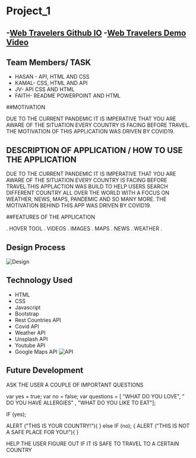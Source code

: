 # Project_1
-[Web Travelers Github IO](https://drive.google.com/file/d/1xz1efj-yd15f9efBGLsDXVAb-77Mz9A_/view)
-[Web Travelers Demo Video]()
---

## Team Members/ TASK

* HASAN - API, HTML AND CSS
* KAMAL- CSS, HTML AND API
* JV- API CSS AND HTML
* FAITH- README POWERPOINT AND HTML

##MOTIVATION

DUE TO THE CURRENT PANDEMIC  IT IS IMPERATIVE THAT YOU ARE  AWARE OF THE SITUATION EVERY COUNTRY IS FACING BEFORE TRAVEL. THE MOTIVATION OF THIS APPLICATION WAS DRIVEN BY COVID19.

## DESCRIPTION OF APPLICATION / HOW TO USE THE APPLICATION

DUE TO THE CURRENT PANDEMIC  IT IS IMPERATIVE THAT YOU ARE  AWARE OF THE SITUATION EVERY COUNTRY IS FACING BEFORE TRAVEL.THIS APPLACTION WAS BUILD TO HELP USERS  SEARCH DIFFERENT COUNTRY ALL OVER THE WORLD WITH A FOCUS ON WEATHER, NEWS, MAPS, PANDEMIC AND SO MANY MORE. THE MOTIVATION BEHIND THIS APP WAS DRIVEN BY COVID19.

##FEATURES OF THE APPLICATION

. HOVER TOOL 
. VIDEOS
. IMAGES
. MAPS
. NEWS 
. WEATHER
.
## Design Process
![Design](DESIGN.png)






## Technology Used
* HTML 
* CSS 
* Javascript 
* Bootstrap 
* Rest Countries API 
* Covid API 
* Weather API 
* Unsplash API  
* Youtube API  
* Google Maps API 
![API](API.png)






## Future Development 
ASK THE  USER A COUPLE OF IMPORTANT QUESTIONS 

var yes = true;
var no = false;
var questions = [ "WHAT DO YOU LOVE", " DO YOU HAVE ALLERGIES" , "WHAT DO YOU LIKE TO EAT"];


IF (yes);

ALERT ("THIS IS YOUR COUNTRY!"){
}
else IF (no);
{
ALERT ("THIS IS NOT A SAFE PLACE FOR YOU!"){
}

HELP THE USER FIGURE OUT IF IT IS SAFE TO TRAVEL TO A CERTAIN COUNTRY 










